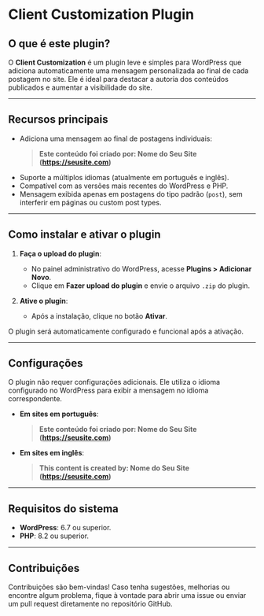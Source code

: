 # Client Customization Plugin

## O que é este plugin?
O **Client Customization** é um plugin leve e simples para WordPress que adiciona automaticamente uma mensagem personalizada ao final de cada postagem no site. Ele é ideal para destacar a autoria dos conteúdos publicados e aumentar a visibilidade do site.

---

## Recursos principais
- Adiciona uma mensagem ao final de postagens individuais:
  > **Este conteúdo foi criado por: Nome do Seu Site (https://seusite.com)**  
- Suporte a múltiplos idiomas (atualmente em português e inglês).
- Compatível com as versões mais recentes do WordPress e PHP.
- Mensagem exibida apenas em postagens do tipo padrão (`post`), sem interferir em páginas ou custom post types.

---

## Como instalar e ativar o plugin
1. **Faça o upload do plugin**:
   - No painel administrativo do WordPress, acesse **Plugins > Adicionar Novo**.
   - Clique em **Fazer upload do plugin** e envie o arquivo `.zip` do plugin.

2. **Ative o plugin**:
   - Após a instalação, clique no botão **Ativar**.

O plugin será automaticamente configurado e funcional após a ativação.

---

## Configurações
O plugin não requer configurações adicionais. Ele utiliza o idioma configurado no WordPress para exibir a mensagem no idioma correspondente.  
- **Em sites em português**:  
  > **Este conteúdo foi criado por: Nome do Seu Site (https://seusite.com)**  

- **Em sites em inglês**:  
  > **This content is created by: Nome do Seu Site (https://seusite.com)**

---

## Requisitos do sistema
- **WordPress**: 6.7 ou superior.
- **PHP**: 8.2 ou superior.

---

## Contribuições
Contribuições são bem-vindas! Caso tenha sugestões, melhorias ou encontre algum problema, fique à vontade para abrir uma issue ou enviar um pull request diretamente no repositório GitHub.
